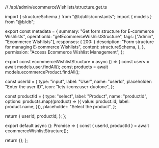 // /api/admin/ecommerceWishlists/structure.get.ts

import { structureSchema } from "@b/utils/constants";
import { models } from "@b/db";

export const metadata = {
  summary: "Get form structure for E-commerce Wishlists",
  operationId: "getEcommerceWishlistStructure",
  tags: ["Admin", "Ecommerce Wishlists"],
  responses: {
    200: {
      description: "Form structure for managing E-commerce Wishlists",
      content: structureSchema,
    },
  },
  permission: "Access Ecommerce Wishlist Management",
};

export const ecommerceWishlistStructure = async () => {
  const users = await models.user.findAll();
  const products = await models.ecommerceProduct.findAll();

  const userId = {
    type: "input",
    label: "User",
    name: "userId",
    placeholder: "Enter the user ID",
    icon: "lets-icons:user-duotone",
  };

  const productId = {
    type: "select",
    label: "Product",
    name: "productId",
    options: products.map((product) => ({
      value: product.id,
      label: product.name,
    })),
    placeholder: "Select the product",
  };

  return {
    userId,
    productId,
  };
};

export default async (): Promise<object> => {
  const { userId, productId } = await ecommerceWishlistStructure();

  return {};
};
